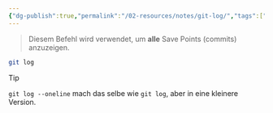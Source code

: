 ```yaml
---
{"dg-publish":true,"permalink":"/02-resources/notes/git-log/","tags":["git/log"],"updated":"2024-10-15T11:16:23.093+02:00"}
---
```


>Diesem Befehl wird verwendet, um **alle** Save Points (commits) anzuzeigen.
```bash
git log 
```

>[!tip] 
>`git log --oneline` mach das selbe wie `git log`,  aber in eine kleinere Version.